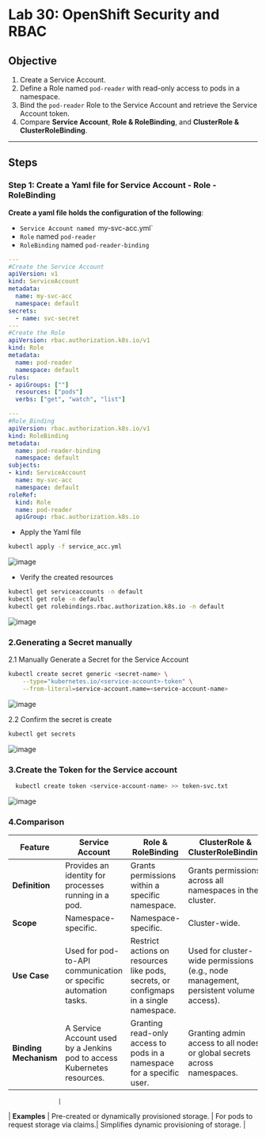 # Lab 30: OpenShift Security and RBAC  

## Objective  
1. Create a Service Account.  
2. Define a Role named `pod-reader` with read-only access to pods in a namespace.  
3. Bind the `pod-reader` Role to the Service Account and retrieve the Service Account token.  
4. Compare **Service Account**, **Role & RoleBinding**, and **ClusterRole & ClusterRoleBinding**.

---

## Steps  

### Step 1: Create a Yaml file for Service Account - Role - RoleBinding

**Create a yaml file holds the configuration of the following**:

- `Service Account named `my-svc-acc.yml`
- `Role` named `pod-reader`
- `RoleBinding` named `pod-reader-binding`

```yaml
---
#Create the Service Account
apiVersion: v1
kind: ServiceAccount
metadata:
  name: my-svc-acc
  namespace: default
secrets:
  - name: svc-secret
---
#Create the Role
apiVersion: rbac.authorization.k8s.io/v1
kind: Role
metadata:
  name: pod-reader
  namespace: default
rules:
- apiGroups: [""]
  resources: ["pods"]
  verbs: ["get", "watch", "list"]

---
#Role_Binding
apiVersion: rbac.authorization.k8s.io/v1
kind: RoleBinding
metadata:
  name: pod-reader-binding
  namespace: default
subjects:
- kind: ServiceAccount
  name: my-svc-acc
  namespace: default
roleRef:
  kind: Role
  name: pod-reader
  apiGroup: rbac.authorization.k8s.io
```

- Apply the Yaml file

```bash
kubectl apply -f service_acc.yml
```

![image](https://github.com/user-attachments/assets/c6ebf614-85cc-4e3d-924f-a13af4215e5d)

- Verify the created resources

```bash
kubectl get serviceaccounts -n default
kubectl get role -n default
kubectl get rolebindings.rbac.authorization.k8s.io -n default 
```

![image](https://github.com/user-attachments/assets/07112101-ed92-491c-b312-f572bf10f1ba)

### 2.Generating a Secret manually

2.1 Manually Generate a Secret for the Service Account

```bash
kubectl create secret generic <secret-name> \
    --type="kubernetes.io/<service-account>-token" \
    --from-literal=service-account.name=<service-account-name>
```

![image](https://github.com/user-attachments/assets/5d76a256-a5c4-4971-8967-506ee889f532)

2.2 Confirm the secret is create 

```bash
kubectl get secrets
```

![image](https://github.com/user-attachments/assets/61172974-f7c8-4ec6-a586-b72a2f4cd227)

### 3.Create the Token for the Service account

```bash
  kubectl create token <service-account-name> >> token-svc.txt
```

![image](https://github.com/user-attachments/assets/0e20a75e-c205-4f7a-8811-a3ca1f99aea5)

### 4.Comparison

| Feature             | Service Account            |     Role & RoleBinding		     | ClusterRole & ClusterRoleBinding                                               |
|---------------------|-----------------------------------|----------------------------------------|-----------------------------------------------------------|
| **Definition**      | Provides an identity for processes running in a pod.	|Grants permissions within a specific namespace.	| Grants permissions across all namespaces in the cluster.|
| **Scope**    | Namespace-specific.		              | Namespace-specific.	                     | Cluster-wide.                          |
| **Use Case**          | Used for pod-to-API communication or specific automation tasks.	         	|	Restrict actions on resources like pods, secrets, or configmaps in a single namespace.	         | Used for cluster-wide permissions (e.g., node management, persistent volume access).            |
| **Binding Mechanism**    | A Service Account used by a Jenkins pod to access Kubernetes resources.			|	Granting read-only access to pods in a namespace for a specific user.      | Granting admin access to all nodes or global secrets across namespaces.

                  |
| **Examples**        | Pre-created or dynamically provisioned storage.	|	For pods to request storage via claims.| Simplifies dynamic provisioning of storage. |
